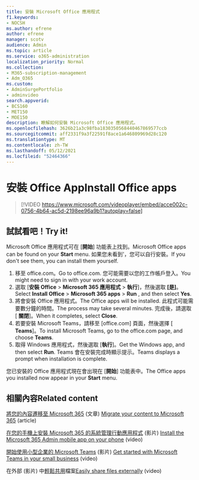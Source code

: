 ```yaml
---
title: 安裝 Microsoft Office 應用程式
f1.keywords:
- NOCSH
ms.author: efrene
author: efrene
manager: scotv
audience: Admin
ms.topic: article
ms.service: o365-administration
localization_priority: Normal
ms.collection:
- M365-subscription-management
- Adm_O365
ms.custom:
- AdminSurgePortfolio
- adminvideo
search.appverid:
- BCS160
- MET150
- MOE150
description: 瞭解如何安裝 Microsoft Office 應用程式。
ms.openlocfilehash: 3626b21a3c98fba1830350568440467869577ccb
ms.sourcegitcommit: aff2331f9a3f22591f8ace1a646809969d28c120
ms.translationtype: MT
ms.contentlocale: zh-TW
ms.lasthandoff: 05/12/2021
ms.locfileid: "52464366"
---
```

# <a name="install-office-apps"></a><span data-ttu-id="52bdc-103">安裝 Office App</span><span class="sxs-lookup"><span data-stu-id="52bdc-103">Install Office apps</span></span> 

> [!VIDEO https://www.microsoft.com/videoplayer/embed/acce002c-0756-4b64-ac5d-2198ee96a9b1?autoplay=false]

## <a name="try-it"></a><span data-ttu-id="52bdc-104">試試看吧！</span><span class="sxs-lookup"><span data-stu-id="52bdc-104">Try it!</span></span>

<span data-ttu-id="52bdc-105">Microsoft Office 應用程式可在 [**開始**] 功能表上找到。</span><span class="sxs-lookup"><span data-stu-id="52bdc-105">Microsoft Office apps can be found on your  **Start** menu.</span></span> <span data-ttu-id="52bdc-106">如果您未看到&#39;，您可以自行安裝。</span><span class="sxs-lookup"><span data-stu-id="52bdc-106">If you don&#39;t see them, you can install them yourself.</span></span>

1. <span data-ttu-id="52bdc-107">移至 office.com。</span><span class="sxs-lookup"><span data-stu-id="52bdc-107">Go to office.com.</span></span> <span data-ttu-id="52bdc-108">您可能需要以您的工作帳戶登入。</span><span class="sxs-lookup"><span data-stu-id="52bdc-108">You might need to sign in with your work account.</span></span>
2. <span data-ttu-id="52bdc-109">選取 [**安裝 Office**   >   **Microsoft 365 應用程式**   >   **執行**]，然後選取 **[是]**。</span><span class="sxs-lookup"><span data-stu-id="52bdc-109">Select  **Install Office**  >  **Microsoft 365 apps**  >  **Run** , and then select  **Yes**.</span></span>
3. <span data-ttu-id="52bdc-110">將會安裝 Office 應用程式。</span><span class="sxs-lookup"><span data-stu-id="52bdc-110">The Office apps will be installed.</span></span> <span data-ttu-id="52bdc-111">此程式可能需要數分鐘的時間。</span><span class="sxs-lookup"><span data-stu-id="52bdc-111">The process may take several minutes.</span></span> <span data-ttu-id="52bdc-112">完成後，請選取 [  **關閉**]。</span><span class="sxs-lookup"><span data-stu-id="52bdc-112">When it completes, select  **Close**.</span></span>
4. <span data-ttu-id="52bdc-113">若要安裝 Microsoft Teams，請移至 [office.com] 頁面，然後選擇 [ **Teams**]。</span><span class="sxs-lookup"><span data-stu-id="52bdc-113">To install Microsoft Teams, go to the office.com page, and choose  **Teams**.</span></span>
5. <span data-ttu-id="52bdc-114">取得 Windows 應用程式，然後選取 [**執行**]。</span><span class="sxs-lookup"><span data-stu-id="52bdc-114">Get the Windows app, and then select  **Run**.</span></span> <span data-ttu-id="52bdc-115">Teams 會在安裝完成時顯示提示。</span><span class="sxs-lookup"><span data-stu-id="52bdc-115">Teams displays a prompt when installation is complete.</span></span>

<span data-ttu-id="52bdc-116">您已安裝的 Office 應用程式現在會出現在 [**開始**] 功能表中。</span><span class="sxs-lookup"><span data-stu-id="52bdc-116">The Office apps you installed now appear in your  **Start** menu.</span></span>

## <a name="related-content"></a><span data-ttu-id="52bdc-117">相關內容</span><span class="sxs-lookup"><span data-stu-id="52bdc-117">Related content</span></span>

<span data-ttu-id="52bdc-118">[將您的內容遷移至 Microsoft 365](/sharepointmigration/migrate-to-sharepoint-online.md) (文章) </span><span class="sxs-lookup"><span data-stu-id="52bdc-118">[Migrate your content to Microsoft 365](/sharepointmigration/migrate-to-sharepoint-online.md) (article)</span></span>

<span data-ttu-id="52bdc-119">[在您的手機上安裝 Microsoft 365 的系統管理行動應用程式](admin-mobile.md) (影片) </span><span class="sxs-lookup"><span data-stu-id="52bdc-119">[Install the Microsoft 365 Admin mobile app on your phone](admin-mobile.md) (video)</span></span>

<span data-ttu-id="52bdc-120">[開始使用小型企業的 Microsoft Teams](get-started-teams-small-business.md) (影片) </span><span class="sxs-lookup"><span data-stu-id="52bdc-120">[Get started with Microsoft Teams in your small business](get-started-teams-small-business.md) (video)</span></span>

<span data-ttu-id="52bdc-121">在外部 (影片) 中[輕鬆共用](share-files-externally.md)檔案</span><span class="sxs-lookup"><span data-stu-id="52bdc-121">[Easily share files externally](share-files-externally.md) (video)</span></span>

